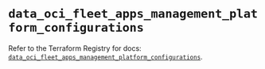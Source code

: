 # `data_oci_fleet_apps_management_platform_configurations`

Refer to the Terraform Registry for docs: [`data_oci_fleet_apps_management_platform_configurations`](https://registry.terraform.io/providers/oracle/oci/7.19.0/docs/data-sources/fleet_apps_management_platform_configurations).
